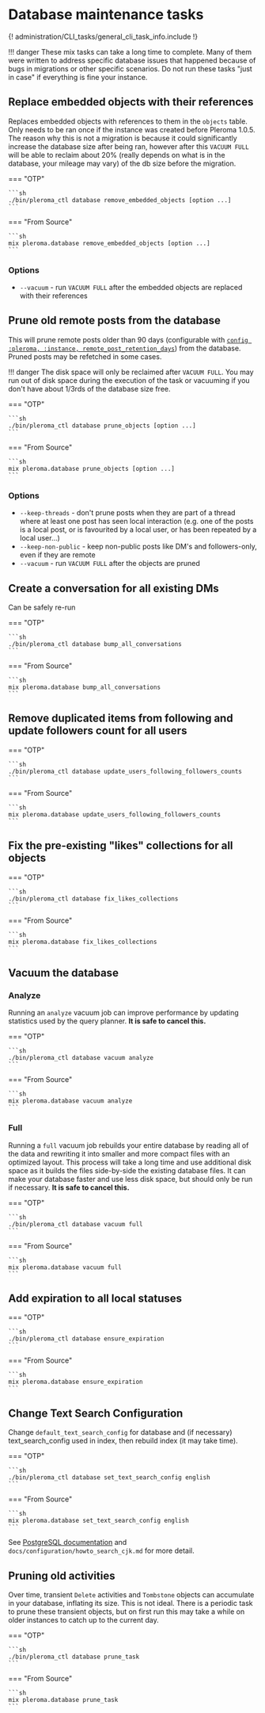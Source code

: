 # Database maintenance tasks

{! administration/CLI_tasks/general_cli_task_info.include !}

!!! danger
    These mix tasks can take a long time to complete. Many of them were written to address specific database issues that happened because of bugs in migrations or other specific scenarios. Do not run these tasks "just in case" if everything is fine your instance.

## Replace embedded objects with their references

Replaces embedded objects with references to them in the `objects` table. Only needs to be ran once if the instance was created before Pleroma 1.0.5. The reason why this is not a migration is because it could significantly increase the database size after being ran, however after this `VACUUM FULL` will be able to reclaim about 20% (really depends on what is in the database, your mileage may vary) of the db size before the migration.

=== "OTP"

    ```sh
    ./bin/pleroma_ctl database remove_embedded_objects [option ...]
    ```

=== "From Source"

    ```sh
    mix pleroma.database remove_embedded_objects [option ...]
    ```


### Options
- `--vacuum` - run `VACUUM FULL` after the embedded objects are replaced with their references

## Prune old remote posts from the database

This will prune remote posts older than 90 days (configurable with [`config :pleroma, :instance, remote_post_retention_days`](../../configuration/cheatsheet.md#instance)) from the database. Pruned posts may be refetched in some cases.

!!! danger
    The disk space will only be reclaimed after `VACUUM FULL`. You may run out of disk space during the execution of the task or vacuuming if you don't have about 1/3rds of the database size free.

=== "OTP"

    ```sh
    ./bin/pleroma_ctl database prune_objects [option ...]
    ```

=== "From Source"

    ```sh
    mix pleroma.database prune_objects [option ...]
    ```

### Options

- `--keep-threads` - don't prune posts when they are part of a thread where at least one post has seen local interaction (e.g. one of the posts is a local post, or is favourited by a local user, or has been repeated by a local user...)
- `--keep-non-public` - keep non-public posts like DM's and followers-only, even if they are remote
- `--vacuum` - run `VACUUM FULL` after the objects are pruned

## Create a conversation for all existing DMs

Can be safely re-run

=== "OTP"

    ```sh
    ./bin/pleroma_ctl database bump_all_conversations
    ```

=== "From Source"

    ```sh
    mix pleroma.database bump_all_conversations
    ```

## Remove duplicated items from following and update followers count for all users

=== "OTP"

    ```sh
    ./bin/pleroma_ctl database update_users_following_followers_counts
    ```

=== "From Source"

    ```sh
    mix pleroma.database update_users_following_followers_counts
    ```

## Fix the pre-existing "likes" collections for all objects

=== "OTP"

    ```sh
    ./bin/pleroma_ctl database fix_likes_collections
    ```

=== "From Source"

    ```sh
    mix pleroma.database fix_likes_collections
    ```

## Vacuum the database

### Analyze

Running an `analyze` vacuum job can improve performance by updating statistics used by the query planner. **It is safe to cancel this.**

=== "OTP"

    ```sh
    ./bin/pleroma_ctl database vacuum analyze
    ```

=== "From Source"

    ```sh
    mix pleroma.database vacuum analyze
    ```

### Full

Running a `full` vacuum job rebuilds your entire database by reading all of the data and rewriting it into smaller
and more compact files with an optimized layout. This process will take a long time and use additional disk space as
it builds the files side-by-side the existing database files. It can make your database faster and use less disk space,
but should only be run if necessary. **It is safe to cancel this.**

=== "OTP"

    ```sh
    ./bin/pleroma_ctl database vacuum full
    ```

=== "From Source"

    ```sh
    mix pleroma.database vacuum full
    ```

## Add expiration to all local statuses

=== "OTP"

    ```sh
    ./bin/pleroma_ctl database ensure_expiration
    ```

=== "From Source"

    ```sh
    mix pleroma.database ensure_expiration
    ```

## Change Text Search Configuration

Change `default_text_search_config` for database and (if necessary) text_search_config used in index, then rebuild index (it may take time). 

=== "OTP"

    ```sh
    ./bin/pleroma_ctl database set_text_search_config english
    ```

=== "From Source"

    ```sh
    mix pleroma.database set_text_search_config english
    ```

See [PostgreSQL documentation](https://www.postgresql.org/docs/current/textsearch-configuration.html) and `docs/configuration/howto_search_cjk.md` for more detail.

## Pruning old activities

Over time, transient `Delete` activities and `Tombstone` objects
can accumulate in your database, inflating its size. This is not ideal. 
There is a periodic task to prune these transient objects, 
but on first run this may take a while on older instances to catch up
to the current day.

=== "OTP"

    ```sh
    ./bin/pleroma_ctl database prune_task
    ```

=== "From Source"

    ```sh
    mix pleroma.database prune_task
    ```
